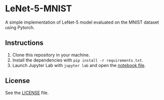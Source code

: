 # LeNet-5-MNIST

A simple implementation of LeNet-5 model evaluated on the MNIST dataset using Pytorch.


## Instructions

1. Clone this repository in your machine.
2. Install the dependencies with `pip install -r requirements.txt`.
3. Launch Jupyter Lab with `jupyter lab` and open the [notebook file](LeNet-5-MNIST.ipynb).


## License

See the [LICENSE](LICENSE) file.
